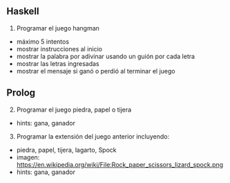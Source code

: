 ## Haskell
1. Programar el juego hangman 
  - máximo 5 intentos
  - mostrar instrucciones al inicio
  - mostrar la palabra por adivinar usando un guión por cada letra
  - mostrar las letras ingresadas
  - mostrar el mensaje si ganó o perdió al terminar el juego

## Prolog
2. Programar el juego piedra, papel o tijera
  - hints: gana, ganador
3. Programar la extensión del juego anterior incluyendo:
  - piedra, papel, tijera, lagarto, Spock
  - imagen: https://en.wikipedia.org/wiki/File:Rock_paper_scissors_lizard_spock.png
  - hints: gana, ganador